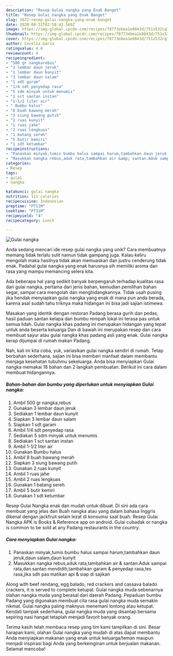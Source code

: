 ```yaml
---
description: "Resep Gulai nangka yang Enak Banget"
title: "Resep Gulai nangka yang Enak Banget"
slug: 3672-resep-gulai-nangka-yang-enak-banget
date: 2020-08-31T02:58:43.560Z
image: https://img-global.cpcdn.com/recipes/f8773ebea1e8843d/751x532cq70/gulai-nangka-foto-resep-utama.jpg
thumbnail: https://img-global.cpcdn.com/recipes/f8773ebea1e8843d/751x532cq70/gulai-nangka-foto-resep-utama.jpg
cover: https://img-global.cpcdn.com/recipes/f8773ebea1e8843d/751x532cq70/gulai-nangka-foto-resep-utama.jpg
author: Cecelia Garza
ratingvalue: 4.6
reviewcount: 4
recipeingredient:
- "500 gr nangkarebus"
- "3 lembar daun jeruk"
- "1 lembar daun kunyit"
- "3 lembar daun salam"
- "1 sdt garam"
- "1/4 sdt penyedap rasa"
- "5 sdm minyak untuk menumis"
- "1 sct santan instan"
- "1-1/2 liter air"
- " Bumbu halus"
- "8 buah bawang merah"
- "3 siung bawang putih"
- "2 ruas kunyit"
- "1 ruas jahe"
- "2 ruas lengkuas"
- "1 batang sereh"
- "5 butir kemiri"
- "1 sdt ketumbar"
recipeinstructions:
- "Panaskan minyak,tumis bumbu halus sampai harum,tambahkan daun jeruk,daun salam,daun kunyit"
- "Masukkan nangka rebus,aduk rata,tambahkan air &amp; santan.Aduk sampai rata,dan santan mendidih,tambahkan garam &amp; penyedap rasa,tes rasa,jika sdh pas matikan api &amp; siap di sajikan"
categories:
- Resep
tags:
- gulai
- nangka

katakunci: gulai nangka 
nutrition: 111 calories
recipecuisine: Indonesian
preptime: "PT11M"
cooktime: "PT31M"
recipeyield: "4"
recipecategory: Lunch

---
```



![Gulai nangka](https://img-global.cpcdn.com/recipes/f8773ebea1e8843d/751x532cq70/gulai-nangka-foto-resep-utama.jpg)

Anda sedang mencari ide resep gulai nangka yang unik? Cara membuatnya memang tidak terlalu sulit namun tidak gampang juga. Kalau keliru mengolah maka hasilnya tidak akan memuaskan dan justru cenderung tidak enak. Padahal gulai nangka yang enak harusnya sih memiliki aroma dan rasa yang mampu memancing selera kita.

Ada beberapa hal yang sedikit banyak berpengaruh terhadap kualitas rasa dari gulai nangka, pertama dari jenis bahan, kemudian pemilihan bahan segar, sampai cara mengolah dan menghidangkannya. Tidak usah pusing jika hendak menyiapkan gulai nangka yang enak di mana pun anda berada, karena asal sudah tahu triknya maka hidangan ini bisa jadi sajian istimewa.

Masakan yang identik dengan restoran Padang berasa gurih dan pedas, hasil paduan santan kelapa dan bumbu rempah lokal ini terasa pas untuk semua lidah. Gulai nangka khas padang ini merupakan hidangan yang tepat untuk anda beserta keluarga Dan di bawah ini merupakan resep dan cara membuat sayur atau gulai nangka khas padang asli yang enak. Gulai nangka kerap dijumpai di rumah makan Padang.


Nah, kali ini kita coba, yuk, variasikan gulai nangka sendiri di rumah. Tetap berbahan sederhana, sajian ini bisa memberi manfaat dalam membantu menjaga kesehatan tubuhmu sekeluarga. Anda bisa menyiapkan Gulai nangka memakai 18 bahan dan 2 langkah pembuatan. Berikut ini cara dalam membuat hidangannya.

<!--inarticleads1-->

##### Bahan-bahan dan bumbu yang diperlukan untuk menyiapkan Gulai nangka:

1. Ambil 500 gr nangka,rebus
1. Gunakan 3 lembar daun jeruk
1. Sediakan 1 lembar daun kunyit
1. Siapkan 3 lembar daun salam
1. Siapkan 1 sdt garam
1. Ambil 1/4 sdt penyedap rasa
1. Sediakan 5 sdm minyak untuk menumis
1. Sediakan 1 sct santan instan
1. Ambil 1-1/2 liter air
1. Gunakan  Bumbu halus
1. Ambil 8 buah bawang merah
1. Siapkan 3 siung bawang putih
1. Gunakan 2 ruas kunyit
1. Ambil 1 ruas jahe
1. Ambil 2 ruas lengkuas
1. Gunakan 1 batang sereh
1. Ambil 5 butir kemiri
1. Gunakan 1 sdt ketumbar


Resep Gulai Nangka enak dan mudah untuk dibuat. Di sini ada cara membuat yang jelas dan Buah nangka atau yang dalam bahasa Inggris dikenal dengan jackfruit selain lezat di konsumsi saat buah. Resep Gulai Nangka APK is Books &amp; Reference app on android. Gulai cubadak or nangka is common to be sold at any Padang restaurants in the country. 

<!--inarticleads2-->

##### Cara menyiapkan Gulai nangka:

1. Panaskan minyak,tumis bumbu halus sampai harum,tambahkan daun jeruk,daun salam,daun kunyit
1. Masukkan nangka rebus,aduk rata,tambahkan air &amp; santan.Aduk sampai rata,dan santan mendidih,tambahkan garam &amp; penyedap rasa,tes rasa,jika sdh pas matikan api &amp; siap di sajikan


Along with beef rendang, egg balado, red crackers and cassava balado crackers, it is served to complete ketupat. Gulai nangka muda sebenarnya olahan nangka muda yang berasal dari daerah Padang. Pepaduan bumbu Padang yang digunakan membuat cita rasa gulai nangka muda semakin nikmat. Gulai nangka paling maknyus menemani lontong atau ketupat. Kendati tampak sederhana, gulai nangka muda yang disantap bersama sepiring nasi hangat tetaplah menjadi favorit banyak orang. 

Terima kasih telah membaca resep yang tim kami tampilkan di sini. Besar harapan kami, olahan Gulai nangka yang mudah di atas dapat membantu Anda menyiapkan makanan yang enak untuk keluarga/teman maupun menjadi inspirasi bagi Anda yang berkeinginan untuk berjualan makanan. Selamat mencoba!

